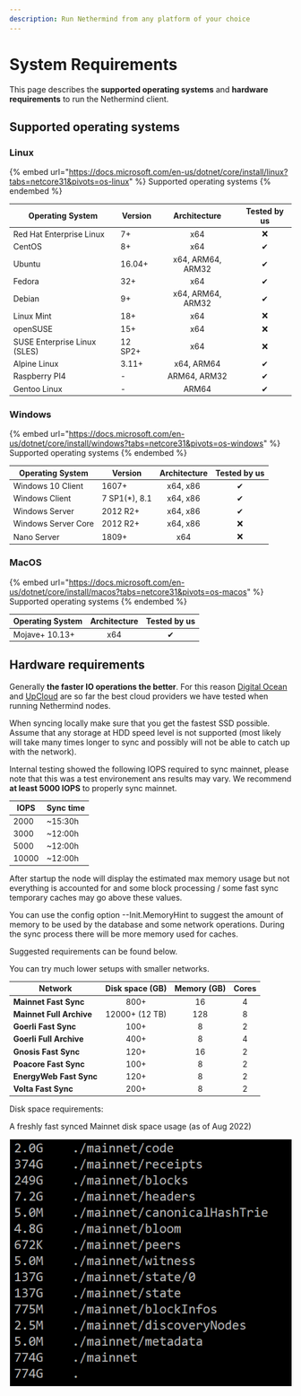 ```yaml
---
description: Run Nethermind from any platform of your choice
---
```


# System Requirements

This page describes the **supported operating systems** and **hardware requirements** to run the Nethermind client.&#x20;

## Supported operating systems

### Linux

{% embed url="https://docs.microsoft.com/en-us/dotnet/core/install/linux?tabs=netcore31&pivots=os-linux" %}
Supported operating systems
{% endembed %}

| Operating System             | Version |    Architecture   | Tested by us |
| ---------------------------- | ------- | :---------------: | :----------: |
| Red Hat Enterprise Linux     | 7+      |        x64        |       ❌      |
| CentOS                       | 8+      |        x64        |       ✔      |
| Ubuntu                       | 16.04+  | x64, ARM64, ARM32 |       ✔      |
| Fedora                       | 32+     |        x64        |       ✔      |
| Debian                       | 9+      | x64, ARM64, ARM32 |       ✔      |
| Linux Mint                   | 18+     |        x64        |       ❌      |
| openSUSE                     | 15+     |        x64        |       ❌      |
| SUSE Enterprise Linux (SLES) | 12 SP2+ |        x64        |       ❌      |
| Alpine Linux                 | 3.11+   |     x64, ARM64    |       ✔      |
| Raspberry PI4                | -       |    ARM64, ARM32   |       ✔      |
| Gentoo Linux                 | -       |       ARM64       |       ✔      |

### Windows

{% embed url="https://docs.microsoft.com/en-us/dotnet/core/install/windows?tabs=netcore31&pivots=os-windows" %}
Supported operating systems
{% endembed %}

| Operating System    | Version        | Architecture | Tested by us |
| ------------------- | -------------- | :----------: | :----------: |
| Windows 10 Client   | 1607+          |   x64, x86   |       ✔      |
| Windows Client      | 7 SP1(\*), 8.1 |   x64, x86   |       ✔      |
| Windows Server      | 2012 R2+       |   x64, x86   |       ✔      |
| Windows Server Core | 2012 R2+       |   x64, x86   |       ❌      |
| Nano Server         | 1809+          |      x64     |       ❌      |

### MacOS

{% embed url="https://docs.microsoft.com/en-us/dotnet/core/install/macos?tabs=netcore31&pivots=os-macos" %}
Supported operating systems
{% endembed %}

| Operating System | Architect**ure** | **Tested by us** |
| ---------------- | :--------------: | :--------------: |
| Mojave+ 10.13+   |        x64       |         ✔        |

## Hardware requirements

Generally **the faster IO operations the better**. For this reason [Digital Ocean](https://www.digitalocean.com/) and [UpCloud](https://upcloud.com/) are so far the best cloud providers we have tested when running Nethermind nodes.

When syncing locally make sure that you get the fastest SSD possible. Assume that any storage at HDD speed level is not supported (most likely will take many times longer to sync and possibly will not be able to catch up with the network).

Internal testing showed the following IOPS required to sync mainnet, please note that this was a test environement ans results may vary. We recommend **at least 5000 IOPS** to properly sync mainnet. &#x20;

| IOPS  | Sync time |
| ----- | --------- |
| 2000  | \~15:30h  |
| 3000  | \~12:00h  |
| 5000  | \~12:00h  |
| 10000 | \~12:00h  |

After startup the node will display the estimated max memory usage but not everything is accounted for and some block processing / some fast sync temporary caches may go above these values.

You can use the config option --Init.MemoryHint to suggest the amount of memory to be used by the database and some network operations. During the sync process there will be more memory used for caches.

Suggested requirements can be found below.

You can try much lower setups with smaller networks.

| Network                  | Disk space (GB) | Memory (GB) | Cores |
| ------------------------ | :-------------: | :---------: | :---: |
| **Mainnet Fast Sync**    |       800+      |      16     |   4   |
| **Mainnet Full Archive** |  12000+ (12 TB) |     128     |   8   |
| **Goerli Fast Sync**     |       100+      |      8      |   2   |
| **Goerli Full Archive**  |       400+      |      8      |   4   |
| **Gnosis Fast Sync**     |       120+      |      16     |   2   |
| **Poacore Fast Sync**    |       100+      |      8      |   2   |
| **EnergyWeb Fast Sync**  |       120+      |      8      |   2   |
| **Volta Fast Sync**      |       200+      |      8      |   2   |

Disk space requirements:

A freshly fast synced Mainnet disk space usage (as of Aug 2022)

![](../.gitbook/assets/image.png)
